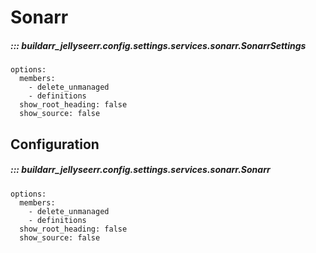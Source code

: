 # Sonarr

##### ::: buildarr_jellyseerr.config.settings.services.sonarr.SonarrSettings
    options:
      members:
        - delete_unmanaged
        - definitions
      show_root_heading: false
      show_source: false

## Configuration

##### ::: buildarr_jellyseerr.config.settings.services.sonarr.Sonarr
    options:
      members:
        - delete_unmanaged
        - definitions
      show_root_heading: false
      show_source: false
